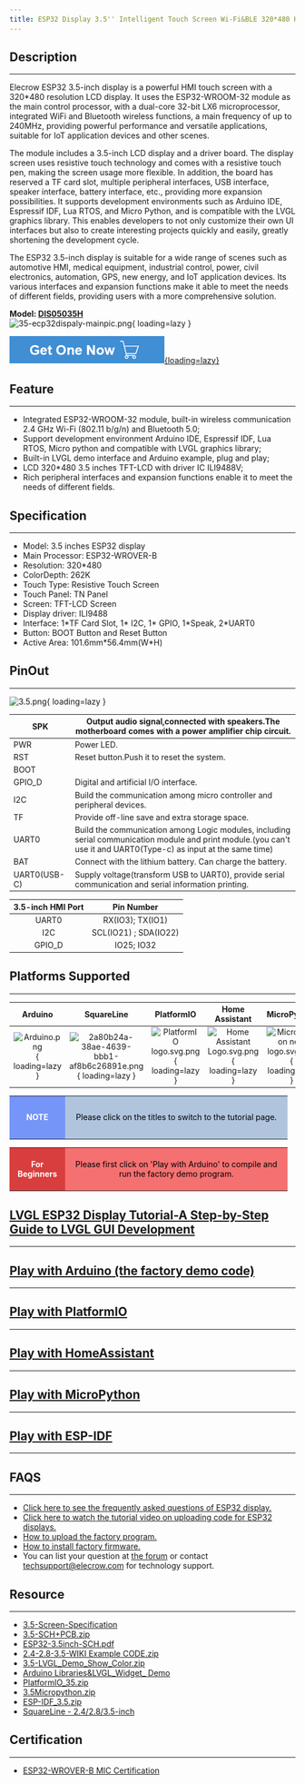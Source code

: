 ```yaml
---
title: ESP32 Display 3.5'' Intelligent Touch Screen Wi-Fi&BLE 320*480 HMI Display
---
```


## Description
-----------

Elecrow ESP32 3.5-inch display is a powerful HMI touch screen with a 320\*480 resolution LCD display. It uses the ESP32-WROOM-32 module as the main control processor, with a dual-core 32-bit LX6 microprocessor, integrated WiFi and Bluetooth wireless functions, a main frequency of up to 240MHz, providing powerful performance and versatile applications, suitable for IoT application devices and other scenes.

The module includes a 3.5-inch LCD display and a driver board. The display screen uses resistive touch technology and comes with a resistive touch pen, making the screen usage more flexible. In addition, the board has reserved a TF card slot, multiple peripheral interfaces, USB interface, speaker interface, battery interface, etc., providing more expansion possibilities. It supports development environments such as Arduino IDE, Espressif IDF, Lua RTOS, and Micro Python, and is compatible with the LVGL graphics library. This enables developers to not only customize their own UI interfaces but also to create interesting projects quickly and easily, greatly shortening the development cycle.

The ESP32 3.5-inch display is suitable for a wide range of scenes such as automotive HMI, medical equipment, industrial control, power, civil electronics, automation, GPS, new energy, and IoT application devices. Its various interfaces and expansion functions make it able to meet the needs of different fields, providing users with a more comprehensive solution.

**Model: [DIS05035H](https://www.elecrow.com/esp32-display-3-5-inch-hmi-display-spi-tft-lcd-touch-screen.html)**   
![35-ecp32dispaly-mainpic.png](https://wiki.elecrow.com/images/thumb/2/2f/35-ecp32dispaly-mainpic.png/400px-35-ecp32dispaly-mainpic.png){ loading=lazy }

[![Alt text](./assets/images/Get_one_now.png){loading=lazy}](https://www.elecrow.com/esp32-display-3-5-inch-hmi-display-spi-tft-lcd-touch-screen.html "Title text")

## Feature
-------

- Integrated ESP32-WROOM-32 module, built-in wireless communication 2.4 GHz Wi-Fi (802.11 b/g/n) and Bluetooth 5.0;
- Support development environment Arduino IDE, Espressif IDF, Lua RTOS, Micro python and compatible with LVGL graphics library;
- Built-in LVGL demo interface and Arduino example, plug and play;
- LCD 320\*480 3.5 inches TFT-LCD with driver IC ILI9488V;
- Rich peripheral interfaces and expansion functions enable it to meet the needs of different fields.

## Specification
-------------

- Model: 3.5 inches ESP32 display
- Main Processor: ESP32-WROVER-B
- Resolution: 320\*480
- ColorDepth: 262K
- Touch Type: Resistive Touch Screen
- Touch Panel: TN Panel
- Screen: TFT-LCD Screen
- Display driver: ILI9488
- Interface: 1\*TF Card Slot, 1\* I2C, 1\* GPIO, 1\*Speak, 2\*UART0
- Button: BOOT Button and Reset Button
- Active Area: 101.6mm\*56.4mm(W\*H)

## PinOut
------

![3.5.png](https://wiki.elecrow.com/images/thumb/a/aa/3.5.png/600px-3.5.png){ loading=lazy }

| SPK | Output audio signal,connected with speakers.The motherboard comes with a power amplifier chip circuit. |
|---|---|
| PWR | Power LED. |
| RST | Reset button.Push it to reset the system. |
| BOOT |  |
| GPIO\_D | Digital and artificial I/O interface. |
| I2C | Build the communication among micro controller and peripheral devices. |
| TF | Provide off-line save and extra storage space. |
| UART0 | Build the communication among Logic modules, including serial communication module and print module.(you can't use it and UART0(Type-c) as input at the same time) |
| BAT | Connect with the lithium battery. Can charge the battery. |
| UART0(USB-C) | Supply voltage(transform USB to UART0), provide serial communication and serial information printing. |

| **3.5-inch HMI Port** | **Pin Number** |
|:-:|:-:|
| UART0 | RX(IO3); TX(IO1) |
| I2C | SCL(IO21) ; SDA(IO22) |
| GPIO\_D | IO25; IO32 |

## Platforms Supported
-------------------

| **Arduino** | **SquareLine** | **PlatformIO** | **Home Assistant** | **MicroPython** | **ESP-IDF** |
|:-:|:-:|:-:|:-:|:-:|:-:|
| ![Arduino.png](https://wiki.elecrow.com/images/thumb/6/63/Arduino.png/150px-Arduino.png){ loading=lazy } | ![2a80b24a-38ae-4639-bbb1-af8b6c26891e.png](https://wiki.elecrow.com/images/thumb/9/9b/2a80b24a-38ae-4639-bbb1-af8b6c26891e.png/150px-2a80b24a-38ae-4639-bbb1-af8b6c26891e.png){ loading=lazy } | ![PlatformIO logo.svg.png](https://wiki.elecrow.com/images/thumb/8/82/PlatformIO_logo.svg.png/150px-PlatformIO_logo.svg.png){ loading=lazy } | ![Home Assistant Logo.svg.png](https://wiki.elecrow.com/images/thumb/0/08/Home_Assistant_Logo.svg.png/150px-Home_Assistant_Logo.svg.png){ loading=lazy } | ![MicroPython new logo.svg.png](https://wiki.elecrow.com/images/thumb/c/c9/MicroPython_new_logo.svg.png/150px-MicroPython_new_logo.svg.png){ loading=lazy } | ![38b1d992-8f73-42bb-a922-318053d9042a.png](https://wiki.elecrow.com/images/thumb/5/5c/38b1d992-8f73-42bb-a922-318053d9042a.png/150px-38b1d992-8f73-42bb-a922-318053d9042a.png){ loading=lazy } |

<table>
    <tbody>
        <tr>
            <td style="text-align: center;height:5em;width:6em;background:#7595F8;color:white"><b>NOTE</b></td>
            <td style="text-align: center;background:#B0C4DE;color:black;width:27em">Please click on the titles to switch to the tutorial page.</td>
        </tr>
    </tbody>
</table>

<table>
    <tbody>
        <tr>
            <td style="text-align: center;height:5em;width:6em;background:#D83E3E;color:white"><b>For Beginners</b></td>
            <td style="text-align: center;background:#F57171;color:black;width:27em">Please first click on 'Play with Arduino' to compile and run the factory demo program.</td>
        </tr>
    </tbody>
</table>

## [LVGL ESP32 Display Tutorial-A Step-by-Step Guide to LVGL GUI Development](./Tutorials.md#lesson01-introducing-the-esp32-display-series-and-environment-configuration)
-----------------------------

## [Play with Arduino (the factory demo code)](./ESP32_Display_3.5-inch_HMI_Arduino_Tutorial.md)
---------------------------

## [Play with PlatformIO](./24-28-35-inch-ESP32-Display-PlatformIO-Tutorial.md)
---------------------------

## [Play with HomeAssistant](https://www.elecrow.com/download/product/ESP32_Display/3.5inch/HomeAssistant_35.zip)
---------------------------

## [Play with MicroPython](./ESP32_Display_3.5-inch_HMI_MicroPython_Tutorial.md)
-------------------------

## [Play with ESP-IDF](https://www.elecrow.com/download/product/ESP32_Display/3.5inch/ESP-IDF_3.5.zip)
-------------------------

## FAQS
----

- [Click here to see the frequently asked questions of ESP32 display.](https://forum.elecrow.com/discussion/492/esp-terminal-esp32-hmi-display-faqs)
- [Click here to watch the tutorial video on uploading code for ESP32 displays.](https://www.youtube.com/watch?v=EARkhr3ABEY)
- [How to upload the factory program.](https://forum.elecrow.com/discussion/495/how-to-upload-the-esp32-display-factory-program-by-arduino-ide)
- [How to install factory firmware.](https://forum.elecrow.com/discussion/510/how-to-install-the-factory-demo-firmware-with-flash-download-tool/p1?new=1)
- You can list your question at [the forum](https://forum.elecrow.com/) or contact techsupport@elecrow.com for technology support.

## Resource
--------

- [3.5-Screen-Specification](https://wiki.elecrow.com/images/d/dc/QD354801_Specification.pdf)
- [3.5-SCH+PCB.zip](https://wiki.elecrow.com/images/d/d9/DIS05035H-SCH%2BPCB.zip)
- [ESP32-3.5inch-SCH.pdf](https://www.elecrow.com/wiki/images/c/c7/DIS05035H-ESP32-V1.0-20230309.pdf)
- [2.4-2.8-3.5-WIKI Example CODE.zip](https://www.elecrow.com/wiki/images/1/15/2.4-2.8-3.5-WIKI%E4%BB%A3%E7%A0%81.zip)
- [3.5-LVGL\_Demo\_Show\_Color.zip](https://wiki.elecrow.com/images/7/70/LVGL_Arduino3.5RTP-Hor.zip)
- [Arduino Libraries&amp;LVGL\_Widget\_ Demo](https://www.elecrow.com/download/product/ESP32_Display/3.5inch/Arduino_35.zip)
- [PlatformIO\_35.zip](https://www.elecrow.com/download/product/ESP32_Display/3.5inch/PlatformIO_35.zip)
- [3.5Micropython.zip](https://www.elecrow.com/download/product/ESP32_Display/3.5inch/3.5Micropython.zip)
- [ESP-IDF\_3.5.zip](https://www.elecrow.com/download/product/ESP32_Display/3.5inch/ESP-IDF_3.5.zip)
- [SquareLine - 2.4/2.8/3.5-inch](https://youtu.be/Ls0uLyeAgiw)

## Certification
-----

- [ESP32-WROVER-B MIC Certification](https://wiki.elecrow.com/images/d/d7/ESP32-WROVER-B_MIC_Certificate.pdf)